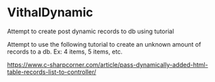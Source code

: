 # VithalDynamic
Attempt to create post dynamic records to db using tutorial

Attempt to use the following tutorial to create an unknown amount of records to a db. Ex: 4 items, 5 items, etc.

https://www.c-sharpcorner.com/article/pass-dynamically-added-html-table-records-list-to-controller/
